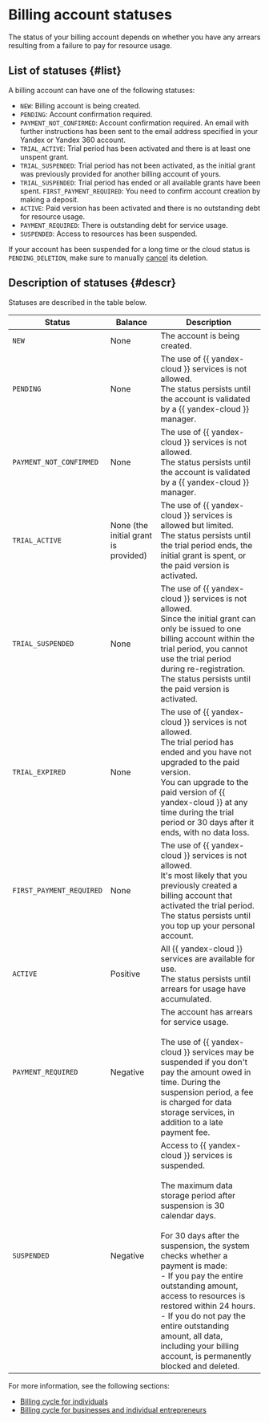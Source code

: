# Billing account statuses

The status of your billing account depends on whether you have any arrears resulting from a failure to pay for resource usage.

## List of statuses {#list}

A billing account can have one of the following statuses:
- `NEW`: Billing account is being created.
- `PENDING`: Account confirmation required.
- `PAYMENT_NOT_CONFIRMED`: Account confirmation required. An email with further instructions has been sent to the email address specified in your Yandex or Yandex 360 account.
- `TRIAL_ACTIVE`: Trial period has been activated and there is at least one unspent grant.
- `TRIAL_SUSPENDED`: Trial period has not been activated, as the initial grant was previously provided for another billing account of yours.
- `TRIAL_SUSPENDED`: Trial period has ended or all available grants have been spent.
   `FIRST_PAYMENT_REQUIRED`: You need to confirm account creation by making a deposit.
- `ACTIVE`: Paid version has been activated and there is no outstanding debt for resource usage.
- `PAYMENT_REQUIRED`: There is outstanding debt for service usage.
- `SUSPENDED`: Access to resources has been suspended.

If your account has been suspended for a long time or the cloud status is `PENDING_DELETION`, make sure to manually [cancel](../../resource-manager/operations/cloud/delete-cancel.md) its deletion.

## Description of statuses {#descr}

Statuses are described in the table below.

| Status | Balance | Description |
----- | ----- | -----
| `NEW` | None | The account is being created. |
| `PENDING` | None | The use of {{ yandex-cloud }} services is not allowed.<br/>The status persists until the account is validated by a {{ yandex-cloud }} manager. |
| `PAYMENT_NOT_CONFIRMED` | None | The use of {{ yandex-cloud }} services is not allowed. <br/>The status persists until the account is validated by a {{ yandex-cloud }} manager. |
| `TRIAL_ACTIVE` | None (the initial grant is provided) | The use of {{ yandex-cloud }} services is allowed but limited. <br/>The status persists until the trial period ends, the initial grant is spent, or the paid version is activated. |
| `TRIAL_SUSPENDED` | None | The use of {{ yandex-cloud }} services is not allowed. <br/>Since the initial grant can only be issued to one billing account within the trial period, you cannot use the trial period during re-registration. <br/>The status persists until the paid version is activated. |
| `TRIAL_EXPIRED` | None | The use of {{ yandex-cloud }} services is not allowed. <br/>The trial period has ended and you have not upgraded to the paid version. <br/>You can upgrade to the paid version of {{ yandex-cloud }} at any time during the trial period or 30 days after it ends, with no data loss. |
| `FIRST_PAYMENT_REQUIRED` | None | The use of {{ yandex-cloud }} services is not allowed. <br/>It's most likely that you previously created a billing account that activated the trial period. <br/>The status persists until you top up your personal account. |
| `ACTIVE` | Positive | All {{ yandex-cloud }} services are available for use. <br/> The status persists until arrears for usage have accumulated. |
| `PAYMENT_REQUIRED` | Negative | The account has arrears for service usage. <br/><br/>The use of {{ yandex-cloud }} services may be suspended if you don't pay the amount owed in time. During the suspension period, a fee is charged for data storage services, in addition to a late payment fee. |
| `SUSPENDED` | Negative | Access to {{ yandex-cloud }} services is suspended.<br/><br/>The maximum data storage period after suspension is 30 calendar days.<br/><br/>For 30 days after the suspension, the system checks whether a payment is made: <br/> - If you pay the entire outstanding amount, access to resources is restored within 24 hours. <br/> - If you do not pay the entire outstanding amount, all data, including your billing account, is permanently blocked and deleted. |


For more information, see the following sections:
- [Billing cycle for individuals](../payment/billing-cycle-individual.md)
- [Billing cycle for businesses and individual entrepreneurs](../payment/billing-cycle-business.md)
